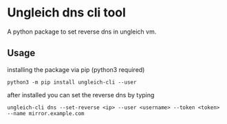 # Ungleich dns cli tool

A python package to set reverse dns in ungleich vm.

## Usage

installing the package via pip (python3 required)

```angular2
python3 -m pip install ungleich-cli --user
```
after installed you can set the reverse dns by typing

```angular2
ungleich-cli dns --set-reverse <ip> --user <username> --token <token> --name mirror.example.com
```